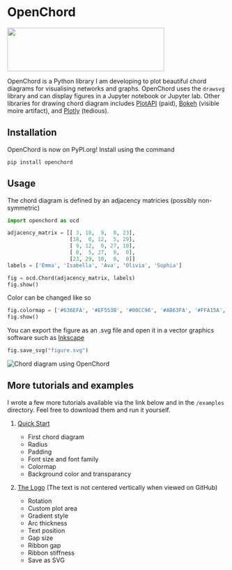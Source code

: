 # OpenChord

<img src="https://raw.githubusercontent.com/pke1029/open-chord/main/media/logo.svg" width="360" height="100">

OpenChord is a Python library I am developing to plot beautiful chord diagrams for visualising networks and graphs. OpenChord uses the `drawsvg` library and can display figures in a Jupyter notebook or Jupyter lab. Other libraries for drawing chord diagram includes [PlotAPI](https://plotapi.com/) (paid), [Bokeh](https://holoviews.org/reference/elements/bokeh/Chord.html) (visible moire artifact), and [Plotly](https://plotly.com/python/v3/filled-chord-diagram/) (tedious). 

## Installation

OpenChord is now on PyPI.org! Install using the command
```
pip install openchord
```

## Usage

The chord diagram is defined by an adjacency matricies (possibly non-symmetric)
```python
import openchord as ocd

adjacency_matrix = [[ 3, 18,  9,  0, 23],
                    [18,  0, 12,  5, 29],
                    [ 9, 12,  0, 27, 10],
                    [ 0,  5, 27,  0,  0],
                    [23, 29, 10,  0,  0]]
labels = ['Emma', 'Isabella', 'Ava', 'Olivia', 'Sophia']

fig = ocd.Chord(adjacency_matrix, labels)
fig.show()
```
Color can be changed like so
```python
fig.colormap = ['#636EFA', '#EF553B', '#00CC96', '#AB63FA', '#FFA15A', '#19D3F3', '#FF6692', '#B6E880', '#FF97FF', '#FECB52']
fig.show()
```
You can export the figure as an .svg file and open it in a vector graphics software such as [Inkscape](https://inkscape.org/)
```python
fig.save_svg("figure.svg")
```
![Chord diagram using OpenChord](https://raw.githubusercontent.com/pke1029/open-chord/main/media/figure.png)

## More tutorials and examples
I wrote a few more tutorials available via the link below and in the `/examples` directory. Feel free to download them and run it yourself. 

1. [Quick Start](https://github.com/pke1029/open-chord/blob/main/examples/01_quick_start.ipynb)
   * First chord diagram
   * Radius
   * Padding
   * Font size and font family
   * Colormap
   * Background color and transparancy

2. [The Logo](https://github.com/pke1029/open-chord/blob/main/examples/02_the_logo.ipynb) (The text is not centered vertically when viewed on GitHub)
   * Rotation
   * Custom plot area
   * Gradient style
   * Arc thickness
   * Text position
   * Gap size
   * Ribbon gap
   * Ribbon stiffness
   * Save as SVG
